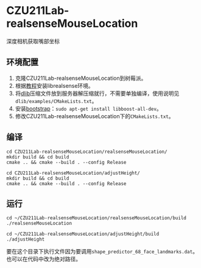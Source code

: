 # CZU211Lab-realsenseMouseLocation
深度相机获取嘴部坐标

## 环境配置

1. 克隆CZU211Lab-realsenseMouseLocation到树莓派。
2. 根据[教程](https://github.com/acrobotic/Ai_Demos_RPi/wiki/Raspberry-Pi-4-and-Intel-RealSense-D435)安装librealsense环境。
3. 将[dlib](http://dlib.net/)压缩文件放到服务器解压缩就行，不需要单独编译，使用说明见`dlib/examples/CMakeLists.txt`。
4. 安装[bootstrap](https://www.boost.org/)：`sudo apt-get install libboost-all-dev`。
5. 修改CZU211Lab-realsenseMouseLocation下的`CMakeLists.txt`。

## 编译

```shell
cd CZU211Lab-realsenseMouseLocation/realsenseMouseLocation/
mkdir build && cd build
cmake .. && cmake --build . --config Release

cd CZU211Lab-realsenseMouseLocation/adjustHeight/
mkdir build && cd build
cmake .. && cmake --build . --config Release
```

## 运行

```shell
cd ~/CZU211Lab-realsenseMouseLocation/realsenseMouseLocation/build
./realsenseMouseLocation

cd ~/CZU211Lab-realsenseMouseLocation/adjustHeight/build
./adjustHeight
```

要在这个目录下执行文件因为要调用`shape_predictor_68_face_landmarks.dat`。也可以在代码中改为绝对路径。